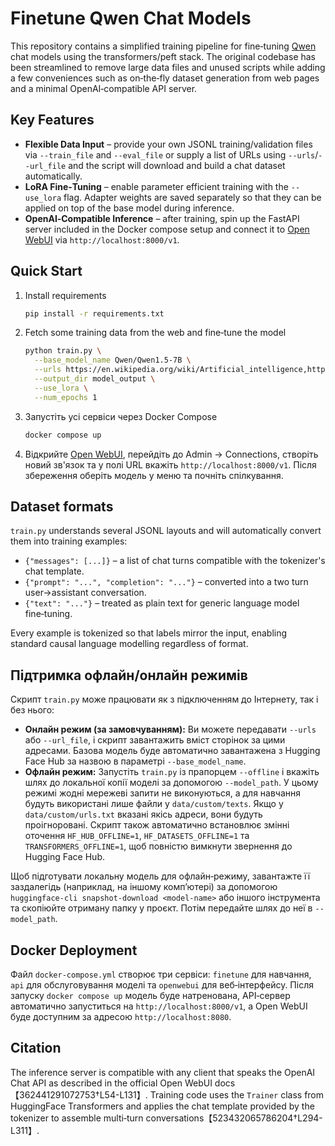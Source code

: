 # Finetune Qwen Chat Models

This repository contains a simplified training pipeline for fine‑tuning
[Qwen](https://huggingface.co/Qwen) chat models using the
transformers/peft stack.  The original codebase has been streamlined to
remove large data files and unused scripts while adding a few
conveniences such as on‑the‑fly dataset generation from web pages and a
minimal OpenAI‑compatible API server.

## Key Features

- **Flexible Data Input** – provide your own JSONL training/validation
  files via `--train_file` and `--eval_file` or supply a list of URLs
  using `--urls`/`--url_file` and the script will download and build a
  chat dataset automatically.
- **LoRA Fine‑Tuning** – enable parameter efficient training with the
  `--use_lora` flag.  Adapter weights are saved separately so that they
  can be applied on top of the base model during inference.
- **OpenAI‑Compatible Inference** – after training, spin up the
  FastAPI server included in the Docker compose setup and connect it to
  [Open WebUI](https://github.com/open-webui/open-webui) via
  `http://localhost:8000/v1`.

## Quick Start

1.  Install requirements

    ```sh
    pip install -r requirements.txt
    ```

2.  Fetch some training data from the web and fine‑tune the model

    ```sh
    python train.py \
      --base_model_name Qwen/Qwen1.5-7B \
      --urls https://en.wikipedia.org/wiki/Artificial_intelligence,https://en.wikipedia.org/wiki/Machine_learning \
      --output_dir model_output \
      --use_lora \
      --num_epochs 1
    ```

3.  Запустіть усі сервіси через Docker Compose

    ```sh
    docker compose up
    ```

4.  Відкрийте [Open WebUI](http://localhost:8080), перейдіть до Admin → Connections,
    створіть новий зв'язок та у полі URL вкажіть `http://localhost:8000/v1`.
    Після збереження оберіть модель у меню та почніть спілкування.

## Dataset formats

`train.py` understands several JSONL layouts and will automatically
convert them into training examples:

- `{"messages": [...]}` – a list of chat turns compatible with the
  tokenizer's chat template.
- `{"prompt": "...", "completion": "..."}` – converted into a two turn
  user→assistant conversation.
- `{"text": "..."}` – treated as plain text for generic language model
  fine‑tuning.

Every example is tokenized so that labels mirror the input, enabling
standard causal language modelling regardless of format.

## Підтримка офлайн/онлайн режимів

Скрипт `train.py` може працювати як з підключенням до Інтернету, так і без нього:

- **Онлайн режим (за замовчуванням):** Ви можете передавати `--urls` або `--url_file`, і
  скрипт завантажить вміст сторінок за цими адресами. Базова модель буде
  автоматично завантажена з Hugging Face Hub за назвою в параметрі
  `--base_model_name`.
- **Офлайн режим:** Запустіть `train.py` із прапорцем `--offline` і вкажіть
  шлях до локальної копії моделі за допомогою `--model_path`. У цьому
  режимі жодні мережеві запити не виконуються, а для навчання будуть
  використані лише файли у `data/custom/texts`. Якщо у `data/custom/urls.txt`
  вказані якісь адреси, вони будуть проігноровані. Скрипт також автоматично
  встановлює змінні оточення `HF_HUB_OFFLINE=1`, `HF_DATASETS_OFFLINE=1` та
  `TRANSFORMERS_OFFLINE=1`, щоб повністю вимкнути звернення до Hugging Face Hub.

Щоб підготувати локальну модель для офлайн‑режиму, завантажте її
заздалегідь (наприклад, на іншому комп’ютері) за допомогою
`huggingface-cli snapshot-download <model-name>` або іншого інструмента
та скопіюйте отриману папку у проєкт. Потім передайте шлях до неї в
`--model_path`.

## Docker Deployment

Файл `docker-compose.yml` створює три сервіси: `finetune` для навчання,
`api` для обслуговування моделі та `openwebui` для веб‑інтерфейсу.
Після запуску `docker compose up` модель буде натренована, API‑сервер
автоматично запуститься на `http://localhost:8000/v1`, а Open WebUI буде
доступним за адресою `http://localhost:8080`.

## Citation

The inference server is compatible with any client that speaks the
OpenAI Chat API as described in the official Open WebUI docs
【362441291072753†L54-L131】.  Training code uses the `Trainer` class from
HuggingFace Transformers and applies the chat template provided by the
tokenizer to assemble multi‑turn conversations【523432065786204†L294-L311】.